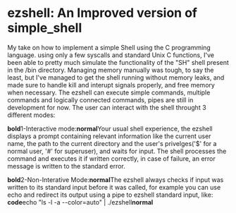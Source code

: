 # ezshell: An Improved version of simple_shell
My take on how to implement a simple Shell using the C programming language. using only a few syscalls and standard Unix C functions, I've been able to pretty much simulate the functionality of the "SH" shell present in the /bin directory. Managing memory manually was tough, to say the least, but I've managed to get the shell running without memory leaks, and made sure to handle kill and interupt signals properly, and free memory when necessary.
The ezshell can execute simple commands, multiple commands and logically connected commands, pipes are still in development for now. The user can interact with the shell throught 3 different modes:
 
 **bold**1-Interactive mode:**normal**Your usual shell experience, the ezshell displays a prompt containing relevant information like the current user name, the path to the current directory and the user's privelges('$' for a normal user, '#' for superuser), and waits for input. The shell processes the command and executes it if written correctly, in case of failure, an error message is written to the standard error.

**bold**2-Non-Interative Mode:**normal**The ezshell always checks if input was written to its standard input before it was called, for example you can use echo and redirect its output using a pipe to ezshell standard input, like: **code**echo "ls -l -a --color=auto" | ./ezshell**normal**